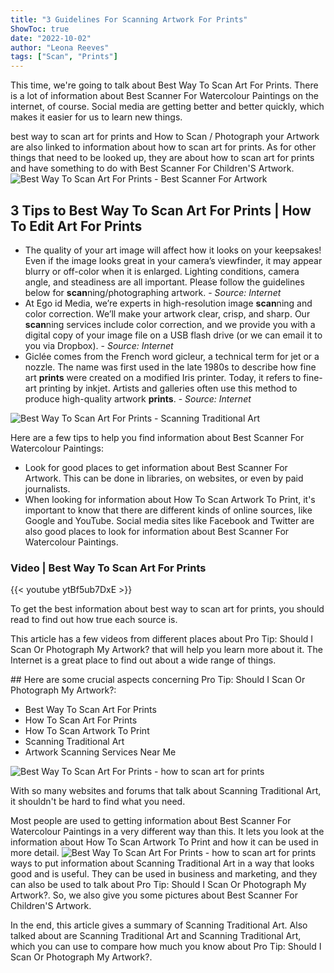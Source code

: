 ```yaml
---
title: "3 Guidelines For Scanning Artwork For Prints"
ShowToc: true 
date: "2022-10-02"
author: "Leona Reeves" 
tags: ["Scan", "Prints"]
---
```


	
This time, we're going to talk about Best Way To Scan Art For Prints. There is a lot of information about Best Scanner For Watercolour Paintings on the internet, of course. Social media are getting better and better quickly, which makes it easier for us to learn new things.

best way to scan art for prints and How to Scan / Photograph your Artwork are also linked to information about how to scan art for prints. As for other things that need to be looked up, they are about how to scan art for prints and have something to do with Best Scanner For Children'S Artwork.
<img loading="lazy" src="https://www.duncancaldwell.com/Site/Call_to_Arms_for_Foz_Coa_files/DSCF8927.jpg" onerror="this.onerror=null;this.src='https://blogger.googleusercontent.com/img/a/AVvXsEhe7F7TRXHtjiKvHb5vS7DmnxvpHiDyoYyYvm1nHB3Qp2_w3BnM6A2eq4v7FYxCC9bfZt3a9vIMtAYEKUiaDQbHMg-ViyGmRIj39MLp0bGFfgfYw1Dc9q_H-T0wiTm3l0Uq42dETrN9eC8aGJ9_IORZsxST1AcLR7np1koOfcc7tnHa4S8Mwz_xD9d0=s16000';" alt="Best Way To Scan Art For Prints - Best Scanner For Artwork" >

## 3 Tips to Best Way To Scan Art For Prints | How To Edit Art For Prints
-   The quality of your art image will affect how it looks on your keepsakes! Even if the image looks great in your camera’s viewfinder, it may appear blurry or off-color when it is enlarged. Lighting conditions, camera angle, and steadiness are all important. Please follow the guidelines below for **scan**ning/photographing artwork. - <cite>Source: Internet</cite>
-   At Ego id Media, we’re experts in high-resolution image **scan**ning and color correction. We’ll make your artwork clear, crisp, and sharp. Our **scan**ning services include color correction, and we provide you with a digital copy of your image file on a USB flash drive (or we can email it to you via Dropbox). - <cite>Source: Internet</cite>
-   Giclée comes from the French word gicleur, a technical term for jet or a nozzle. The name was first used in the late 1980s to describe how fine art **prints** were created on a modified Iris printer. Today, it refers to fine-art printing by inkjet. Artists and galleries often use this method to produce high-quality artwork **prints**. - <cite>Source: Internet</cite>


<img loading="lazy" src="https://web3mantra.com/wp-content/uploads/2012/04/Scream.jpg" onerror="this.onerror=null;this.src='https://blogger.googleusercontent.com/img/a/AVvXsEhe7F7TRXHtjiKvHb5vS7DmnxvpHiDyoYyYvm1nHB3Qp2_w3BnM6A2eq4v7FYxCC9bfZt3a9vIMtAYEKUiaDQbHMg-ViyGmRIj39MLp0bGFfgfYw1Dc9q_H-T0wiTm3l0Uq42dETrN9eC8aGJ9_IORZsxST1AcLR7np1koOfcc7tnHa4S8Mwz_xD9d0=s16000';" alt="Best Way To Scan Art For Prints - Scanning Traditional Art" >

Here are a few tips to help you find information about Best Scanner For Watercolour Paintings:
- Look for good places to get information about Best Scanner For Artwork. This can be done in libraries, on websites, or even by paid journalists.
- When looking for information about How To Scan Artwork To Print, it's important to know that there are different kinds of online sources, like Google and YouTube. Social media sites like Facebook and Twitter are also good places to look for information about Best Scanner For Watercolour Paintings.

### Video | Best Way To Scan Art For Prints
{{< youtube ytBf5ub7DxE >}} 

To get the best information about best way to scan art for prints, you should read to find out how true each source is.

This article has a few videos from different places about Pro Tip: Should I Scan Or Photograph My Artwork? that will help you learn more about it. The Internet is a great place to find out about a wide range of things.
<script async="async" data-cfasync="false" src="//normallydemandedalter.com/fe63df3c5408708b15d8dc3d9b206b31/invoke.js"></script>
<div id="container-fe63df3c5408708b15d8dc3d9b206b31"></div>
## Here are some crucial aspects concerning Pro Tip: Should I Scan Or Photograph My Artwork?:

- Best Way To Scan Art For Prints
- How To Scan Art For Prints
- How To Scan Artwork To Print
- Scanning Traditional Art
- Artwork Scanning Services Near Me

 <img loading="lazy" src="http://static.becomegorgeous.com/img/arts/2012/Apr/25/7554/chic_nail_designs.jpg" onerror="this.onerror=null;this.src='https://blogger.googleusercontent.com/img/a/AVvXsEhe7F7TRXHtjiKvHb5vS7DmnxvpHiDyoYyYvm1nHB3Qp2_w3BnM6A2eq4v7FYxCC9bfZt3a9vIMtAYEKUiaDQbHMg-ViyGmRIj39MLp0bGFfgfYw1Dc9q_H-T0wiTm3l0Uq42dETrN9eC8aGJ9_IORZsxST1AcLR7np1koOfcc7tnHa4S8Mwz_xD9d0=s16000';" alt="Best Way To Scan Art For Prints - how to scan art for prints" >

With so many websites and forums that talk about Scanning Traditional Art, it shouldn't be hard to find what you need.

Most people are used to getting information about Best Scanner For Watercolour Paintings in a very different way than this. It lets you look at the information about How To Scan Artwork To Print and how it can be used in more detail.
<img loading="lazy" src="http://community.k4craft.com/wp-content/uploads/2017/07/Block-print-ideas-1.jpg" onerror="this.onerror=null;this.src='https://blogger.googleusercontent.com/img/a/AVvXsEhe7F7TRXHtjiKvHb5vS7DmnxvpHiDyoYyYvm1nHB3Qp2_w3BnM6A2eq4v7FYxCC9bfZt3a9vIMtAYEKUiaDQbHMg-ViyGmRIj39MLp0bGFfgfYw1Dc9q_H-T0wiTm3l0Uq42dETrN9eC8aGJ9_IORZsxST1AcLR7np1koOfcc7tnHa4S8Mwz_xD9d0=s16000';" alt="Best Way To Scan Art For Prints - how to scan art for prints" >
ways to put information about Scanning Traditional Art in a way that looks good and is useful. They can be used in business and marketing, and they can also be used to talk about Pro Tip: Should I Scan Or Photograph My Artwork?. So, we also give you some pictures about Best Scanner For Children'S Artwork.

In the end, this article gives a summary of Scanning Traditional Art. Also talked about are Scanning Traditional Art and Scanning Traditional Art, which you can use to compare how much you know about Pro Tip: Should I Scan Or Photograph My Artwork?.
	
	
	
	

